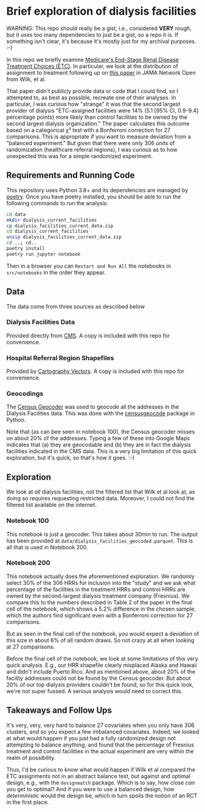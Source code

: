 # Brief exploration of dialysis facilities

WARNING: This repo should really be a gist, i.e., considered **VERY** rough, but it uses too many dependencies to just be a gist, so a repo it is. If something isn't clear, it's because it's mostly just for my archival purposes. :-)

In this repo we briefly examine [Medicare's End-Stage Renal Disease Treatment Choices (ETC)](https://innovation.cms.gov/innovation-models/esrd-treatment-choices-model). In particular, we look at the distribution of assignment to treatment following up on [this paper](https://jamanetwork.com/journals/jamanetworkopen/fullarticle/2794962) in JAMA Network Open from Wilk, et al.

That paper didn't publicly provide data or code that I could find, so I attempted to, as best as possible, recreate one of their analyses. In particular, I was curious how "strange" it was that the second largest provider of dialysis "ETC-assigned facilities were 14% (5.1 [95% CI, 0.9-9.4] percentage points) more likely than control facilities to be owned by the second largest dialysis organization." The paper calculates this outcome based on a categorical χ² test with a Bonferroni correction for 27 comparisons. This is appropriate if you want to measure deviation from a "balanced experiment." But given that there were only 306 units of randomization (healthcare referral regions), I was curious as to how unexpected this was for a simple randomized experiment.

## Requirements and Running Code

This repository uses Python 3.8+ and its dependencies are managed by [poetry](https://python-poetry.org/). Once you have poetry installed, you should be able to run the following commands to run the analysis:

```bash
cd data
mkdir dialysis_current_facilities
cp dialysis_facilities_current_data.zip
cd dialysis_current_facilities
unzip dialysis_facilities_current_data.zip
cd ..; cd..
poetry install
poetry run jupyter notebook
```

Then in a browser you can `Restart and Run All` the notebooks in `src/notebooks` in the order they appear.

## Data

The data come from three sources as described below

### Dialysis Facilities Data

Provided directly from [CMS](https://data.cms.gov/provider-data/topics/dialysis-facilities). A copy is included with this repo for convenience.

### Hospital Referral Region Shapefiles

Provided by [Cartography Vectors](https://cartographyvectors.com/map/1580-us-hospital-referral-regions-hrr). A copy is included with this repo for convenience.

### Geocodings

The [Census Geocoder](https://geocoding.geo.census.gov/geocoder/) was used to geocode all the addresses in the Dialysis Facilities data. This was done with the [censusgeocode](https://pypi.org/project/censusgeocode/) package in Python.

Note that (as can bee seen in notebook 100), the Census geocoder misses on about 20% of the addresses. Typing a few of these into Google Maps indicates that (a) they are geocodable and (b) they are in fact the dialysis facilities indicated in the CMS data. This is a very big limitation of this quick exploration, but it's quick, so that's how it goes. :-)

## Exploration

We look at *all* dialysis facilities, not the filtered list that Wilk et al look at, as doing so requires requesting restricted data. Moreover, I could not find the filtered list available on the internet.

### Notebook 100

This notebook is just a geocoder. This takes about 30min to run. The output has been provided at `data/dialysis_facilities_geocoded.parquet`. This is all that is used in Notebook 200.

### Notebook 200

This notebook actually does the aforementioned exploration. We randomly select 30% of the 306 HRRs for inclusion into the "study" and we ask what percentage of the facilities in the treatment HRRs and control HRRs are owned by the second-largest dialysis treatment company (Fresnius). We compare this to the numbers described in Table 2 of the paper in the final cell of the notebook, which shows a 5.2% difference in the chosen sample, which the authors find significant even with a Bonferroni correction for 27 comparisons.

But as seen in the final cell of the notebook, you would expect a deviation of this size in about 6% of all random draws. So not crazy at all when looking at 27 comparisons.

Before the final cell of the notebook, we look at some limitations of this very quick analysis. E.g., our HRR shapefile clearly misplaced Alaska and Hawaii and didn't include Puerto Rico. And as mentioned above, about 20% of the facility addresses could not be found by the Census geocoder. But about 20% of our top dialysis providers couldn't be found, so for this quick look, we're not super fussed. A serious analysis would need to correct this.

## Takeaways and Follow Ups

It's very, very, very hard to balance 27 covariates when you only have 306 clusters, and so you expect a few imbalanced covariates. Indeed, we looked at what would happen if you just had a fully randomized design not attempting to balance anything, and found that the percentage of Fresnius treatment and control facilities in the actual experiment are very within the realm of possibility.

Thus, I'd be curious to know what would happen if Wilk et al compared the ETC assignments _not_ in an abstract balance test, but against and optimal design, e.g., with the `designmatch` package. Which is to say, how close *can* you get to optimal? And if you were to use a balanced design, how *deterministic* would the design be, which in turn spoils the notion of an RCT in the first place.
